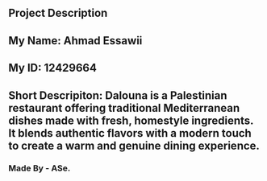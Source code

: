 ## Project Description

## My Name: Ahmad Essawii

## My ID: 12429664

## Short Descripiton: Dalouna is a Palestinian restaurant offering traditional Mediterranean dishes made with fresh, homestyle ingredients. It blends authentic flavors with a modern touch to create a warm and genuine dining experience.

### Made By - ASe.
